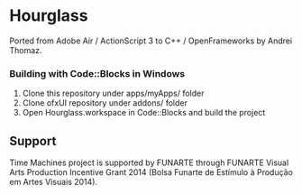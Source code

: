 # Hourglass

Ported from Adobe Air / ActionScript 3 to C++ / OpenFrameworks by Andrei Thomaz.

### Building with Code::Blocks in Windows

1. Clone this repository under apps/myApps/ folder
2. Clone ofxUI repository under addons/ folder
3. Open Hourglass.workspace in Code::Blocks and build the project

## Support

Time Machines project is supported by FUNARTE through FUNARTE Visual Arts Production Incentive Grant 2014 (Bolsa Funarte de Estímulo à Produção em Artes Visuais 2014).